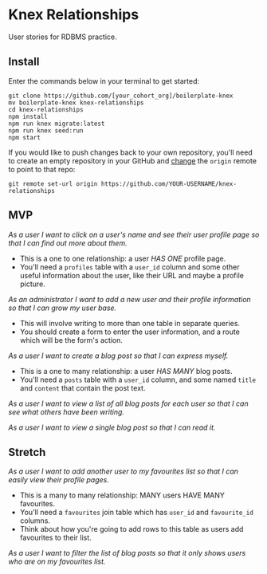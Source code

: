 # Knex Relationships

User stories for RDBMS practice.


## Install

Enter the commands below in your terminal to get started:

```shell
git clone https://github.com/[your_cohort_org]/boilerplate-knex
mv boilerplate-knex knex-relationships
cd knex-relationships
npm install
npm run knex migrate:latest
npm run knex seed:run
npm start
```

If you would like to push changes back to your own repository, you'll need to create an empty repository in your GitHub and [change](https://help.github.com/articles/changing-a-remote-s-url/) the `origin` remote to point to that repo:

```shell
git remote set-url origin https://github.com/YOUR-USERNAME/knex-relationships
```


## MVP

_As a user I want to click on a user's name and see their user profile page so that I can find out more about them._
 - This is a one to one relationship: a user _HAS ONE_ profile page.
 - You'll need a `profiles` table with a `user_id` column and some other useful information about the user, like their URL and maybe a profile picture.

_As an administrator I want to add a new user and their profile information so that I can grow my user base._
 - This will involve writing to more than one table in separate queries.
 - You should create a form to enter the user information, and a route which will be the form's action.

_As a user I want to create a blog post so that I can express myself._
  - This is a one to many relationship: a user _HAS MANY_ blog posts.
  - You'll need a `posts` table with a `user_id` column, and some named `title` and `content` that contain the post text.

_As a user I want to view a list of all blog posts for each user so that I can see what others have been writing._

_As a user I want to view a single blog post so that I can read it._


## Stretch

_As a user I want to add another user to my favourites list so that I can easily view their profile pages._
 - This is a many to many relationship: MANY users HAVE MANY favourites.
 - You'll need a `favourites` join table which has `user_id` and `favourite_id` columns.
 - Think about how you're going to add rows to this table as users add favourites to their list.

_As a user I want to filter the list of blog posts so that it only shows users who are on my favourites list._
